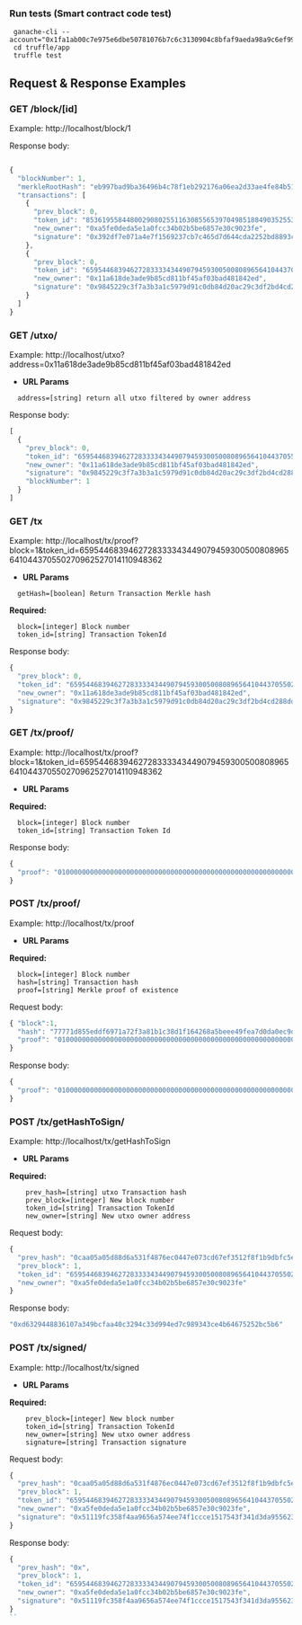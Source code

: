 ### Run tests (Smart contract code test) ###

```
 ganache-cli --account="0x1fa1ab00c7e975e6dbe50781076b7c6c3130904c8bfaf9aeda98a9c6ef9938e9,10000000000000000000000000000000000000000000"
 cd truffle/app
 truffle test
```


## Request & Response Examples

### GET /block/[id]

Example: http://localhost/block/1

Response body:
```javascript

{
  "blockNumber": 1,
  "merkleRootHash": "eb997bad9ba36496b4c78f1eb292176a06ea2d33ae4fe84b514f066e8c11be2b",
  "transactions": [
    {
      "prev_block": 0,
      "token_id": "85361955844800290802551163085565397049851884903525530293420604591556133442855",
      "new_owner": "0xa5fe0deda5e1a0fcc34b02b5be6857e30c9023fe",
      "signature": "0x392df7e071a4e7f1569237cb7c465d7d644cda2252bd8893c0d847203619d5507d1a5d9978eea508eb8f43847d6e3126ad567af68909ae336cf63c61961d277a1b"
    },
    {
      "prev_block": 0,
      "token_id": "6595446839462728333343449079459300500808965641044370550270962527014110948362",
      "new_owner": "0x11a618de3ade9b85cd811bf45af03bad481842ed",
      "signature": "0x9845229c3f7a3b3a1c5979d91c0db84d20ac29c3df2bd4cd288dd3aec9ec075f523c2bb94b6c26747ad30525138d390054655ba192ca605fa336e699a2b29d661b"
    }
  ]
}
```

### GET /utxo/

Example: http://localhost/utxo?address=0x11a618de3ade9b85cd811bf45af03bad481842ed

*  **URL Params**
```
  address=[string] return all utxo filtered by owner address
```
   
Response body:
```javascript
[
  {
    "prev_block": 0,
    "token_id": "6595446839462728333343449079459300500808965641044370550270962527014110948362",
    "new_owner": "0x11a618de3ade9b85cd811bf45af03bad481842ed",
    "signature": "0x9845229c3f7a3b3a1c5979d91c0db84d20ac29c3df2bd4cd288dd3aec9ec075f523c2bb94b6c26747ad30525138d390054655ba192ca605fa336e699a2b29d661b",
    "blockNumber": 1
  }
]
```
### GET /tx

Example: http://localhost/tx/proof?block=1&token_id=6595446839462728333343449079459300500808965641044370550270962527014110948362

*  **URL Params**
```  
  getHash=[boolean] Return Transaction Merkle hash
```
  **Required:**
```
  block=[integer] Block number
  token_id=[string] Transaction TokenId
```

Response body:
```javascript
{
  "prev_block": 0,
  "token_id": "6595446839462728333343449079459300500808965641044370550270962527014110948362",
  "new_owner": "0x11a618de3ade9b85cd811bf45af03bad481842ed",
  "signature": "0x9845229c3f7a3b3a1c5979d91c0db84d20ac29c3df2bd4cd288dd3aec9ec075f523c2bb94b6c26747ad30525138d390054655ba192ca605fa336e699a2b29d661b"
}
```
### GET /tx/proof/

Example: http://localhost/tx/proof?block=1&token_id=6595446839462728333343449079459300500808965641044370550270962527014110948362

*  **URL Params**
 
  **Required:**
```
  block=[integer] Block number
  token_id=[string] Transaction Token Id
```

Response body:
```javascript
{
  "proof": "01000000000000000000000000000000000000000000000000000000000000000000ad3228b676f7d3cd4284a5443f17f1962b36e491b30a40b2405849e597b...64ba963b70"
}
```
### POST /tx/proof/

Example: http://localhost/tx/proof

*  **URL Params**
 
  **Required:**
```
  block=[integer] Block number
  hash=[string] Transaction hash
  proof=[string] Merkle proof of existence
```
    
Request body:

```javascript
{ "block":1,
  "hash": "77771d855eddf6971a72f3a81b1c38d1f164268a5beee49fea7d0da0ec9def8a",
  "proof": "01000000000000000000000000000000000000000000000000000000000000000000ad3228b676f7d3cd4284a5443f17f1962b36e491b30a40b2405849e597b...64ba963b70"
}
```
Response body:
```javascript
{
  "proof": "01000000000000000000000000000000000000000000000000000000000000000000ad3228b676f7d3cd4284a5443f17f1962b36e491b30a40b2405849e597b...64ba963b70"
}
```

### POST /tx/getHashToSign/

Example: http://localhost/tx/getHashToSign

*  **URL Params**
 
  **Required:**
```  
    prev_hash=[string] utxo Transaction hash
    prev_block=[integer] New block number
    token_id=[string] Transaction TokenId
    new_owner=[string] New utxo owner address
```

Request body:
```javascript
{
  "prev_hash": "0caa05a05d88d6a531f4876ec0447e073cd67ef3512f8f1b9dbfc5e4eca6b044",
  "prev_block": 1,
  "token_id": "6595446839462728333343449079459300500808965641044370550270962527014110948362",
  "new_owner": "0xa5fe0deda5e1a0fcc34b02b5be6857e30c9023fe"
}
```
Response body:
```javascript
"0xd6329448836107a349bcfaa40c3294c33d994ed7c989343ce4b64675252bc5b6"
```

### POST /tx/signed/

Example: http://localhost/tx/signed

*  **URL Params**
 
  **Required:**
```  
    prev_block=[integer] New block number
    token_id=[string] Transaction TokenId
    new_owner=[string] New utxo owner address
    signature=[string] Transaction signature
```

Request body:
```javascript
{
  "prev_hash": "0caa05a05d88d6a531f4876ec0447e073cd67ef3512f8f1b9dbfc5e4eca6b044",
  "prev_block": 1,
  "token_id": "6595446839462728333343449079459300500808965641044370550270962527014110948362",
  "new_owner": "0xa5fe0deda5e1a0fcc34b02b5be6857e30c9023fe",
  "signature": "0x51119fc358f4aa9656a574ee74f1ccce1517543f341d3da9556230f4020928fe26046adfcfe3ed5308c713a816b9971632b08fb40c84ed64e1e477d7fd7db77b1b"
}
```
Response body:

```javascript
{
  "prev_hash": "0x",
  "prev_block": 1,
  "token_id": "6595446839462728333343449079459300500808965641044370550270962527014110948362",
  "new_owner": "0xa5fe0deda5e1a0fcc34b02b5be6857e30c9023fe",
  "signature": "0x51119fc358f4aa9656a574ee74f1ccce1517543f341d3da9556230f4020928fe26046adfcfe3ed5308c713a816b9971632b08fb40c84ed64e1e477d7fd7db77b1b"
}
``

